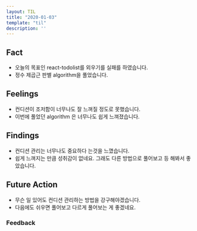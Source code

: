 ```yaml
---
layout: TIL
title: "2020-01-03"
template: "til"
description: ''
---
```


## Fact  

- 오늘의 목표인 react-todolist를 외우기를 실패를 하였습니다.
- 정수 제곱근 판별 algorithm을 풀었습니다.

## Feelings  

- 컨디션이 조저함이 너무나도 잘 느껴질 정도로 못했습니다.
- 이번에 풀었던 algorithm 은 너무나도 쉽게 느껴졌습니다.

## Findings  

- 컨디션 관리는 너무나도 중요하다 는것을 느꼈습니다.
- 쉽게 느껴지는 만큼 성취감이 없네요. 그래도 다른 방법으로 풀어보고 등 해봐서 좋았습니다.

## Future Action

- 무슨 일 있어도 컨디션 관리하는 방법을 강구해야겠습니다.
- 다음에도 쉬우면 풀어보고 다르게 풀어보는 게 좋겠네요.

### Feedback  
